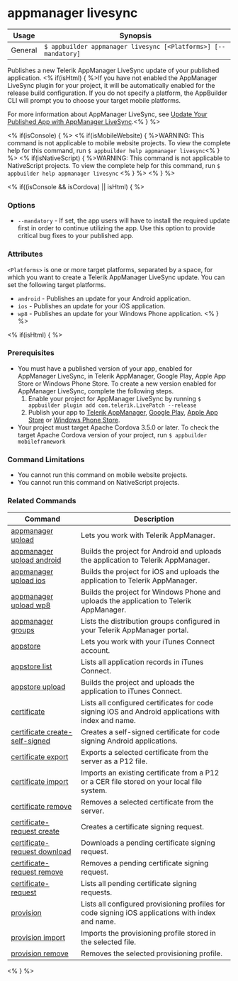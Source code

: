 appmanager livesync
==========

Usage | Synopsis
------|-------
General | `$ appbuilder appmanager livesync [<Platforms>] [--mandatory]`

Publishes a new Telerik AppManager LiveSync update of your published application. <% if(isHtml) { %>If you have not enabled the AppManager LiveSync plugin for your project, it will be automatically enabled for the release build configuration. If you do not specify a platform, the AppBuilder CLI will prompt you to choose your target mobile platforms.

For more information about AppManager LiveSync, see [Update Your Published App with AppManager LiveSync](http://docs.telerik.com/platform/appbuilder/publishing-your-app/update-appmanager-livesync#cli).<% } %>

<% if(isConsole) { %>
<% if(isMobileWebsite) { %>WARNING: This command is not applicable to mobile website projects. To view the complete help for this command, run `$ appbuilder help appmanager livesync`<% } %>
<% if(isNativeScript) { %>WARNING: This command is not applicable to NativeScript projects. To view the complete help for this command, run `$ appbuilder help appmanager livesync` <% } %>
<% } %>

<% if((isConsole && isCordova) || isHtml) { %>
### Options
* `--mandatory` - If set, the app users will have to install the required update first in order to continue utilizing the app. Use this option to provide critical bug fixes to your published app.

### Attributes
`<Platforms>` is one or more target platforms, separated by a space, for which you want to create a Telerik AppManager LiveSync update. You can set the following target platforms.
* `android` - Publishes an update for your Android application.
* `ios` - Publishes an update for your iOS application.
* `wp8` - Publishes an update for your Windows Phone application.
<% } %>

<% if(isHtml) { %>
### Prerequisites

* You must have a published version of your app, enabled for AppManager LiveSync, in Telerik AppManager, Google Play, Apple App Store or Windows Phone Store. To create a new version enabled for AppManager LiveSync, complete the following steps.
	1. Enable your project for AppManager LiveSync by running `$ appbuilder plugin add com.telerik.LivePatch --release`
	1. Publish your app to [Telerik AppManager](http://docs.telerik.com/platform/appbuilder/publishing-your-app/publish-appmanager#cli), [Google Play](http://docs.telerik.com/platform/appbuilder/publishing-your-app/distribute-production/publish-android#cli), [Apple App Store](http://docs.telerik.com/platform/appbuilder/publishing-your-app/distribute-production/publish-ios#cli) or [Windows Phone Store](http://docs.telerik.com/platform/appbuilder/publishing-your-app/distribute-production/publish-wp8#cli).
* Your project must target Apache Cordova 3.5.0 or later. To check the target Apache Cordova version of your project, run `$ appbuilder mobileframework`

### Command Limitations

* You cannot run this command on mobile website projects.
* You cannot run this command on NativeScript projects.

### Related Commands

Command | Description
----------|----------
[appmanager upload](appmanager.html) | Lets you work with Telerik AppManager.
[appmanager upload android](appmanager-upload-android.html) | Builds the project for Android and uploads the application to Telerik AppManager.
[appmanager upload ios](appmanager-upload-ios.html) | Builds the project for iOS and uploads the application to Telerik AppManager.
[appmanager upload wp8](appmanager-upload-wp8.html) | Builds the project for Windows Phone and uploads the application to Telerik AppManager.
[appmanager groups](appmanager-groups.html) | Lists the distribution groups configured in your Telerik AppManager portal.
[appstore](appstore.html) | Lets you work with your iTunes Connect account.
[appstore list](appstore-list.html) | Lists all application records in iTunes Connect.
[appstore upload](appstore-upload.html) | Builds the project and uploads the application to iTunes Connect.
[certificate](certificate.html) | Lists all configured certificates for code signing iOS and Android applications with index and name.
[certificate create-self-signed](certificate-create-self-signed.html) | Creates a self-signed certificate for code signing Android applications.
[certificate export](certificate-export.html) | Exports a selected certificate from the server as a P12 file.
[certificate import](certificate-import.html) | Imports an existing certificate from a P12 or a CER file stored on your local file system.
[certificate remove](certificate-remove.html) | Removes a selected certificate from the server.
[certificate-request create](certificate-request-create.html) | Creates a certificate signing request.
[certificate-request download](certificate-request-download.html) | Downloads a pending certificate signing request.
[certificate-request remove](certificate-request-remove.html) | Removes a pending certificate signing request.
[certificate-request](certificate-request.html) | Lists all pending certificate signing requests.
[provision](provision.html) | Lists all configured provisioning profiles for code signing iOS applications with index and name.
[provision import](provision-import.html) | Imports the provisioning profile stored in the selected file.
[provision remove](provision-remove.html) | Removes the selected provisioning profile.
<% } %>

